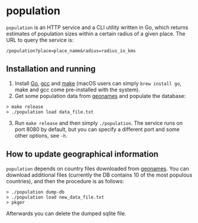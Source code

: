 # population

`population` is an HTTP service and a CLI utility written in Go, which returns
estimates of population sizes within a certain radius of a given place. The URL
to query the service is:

```
/population?place=place_name&radius=radius_in_kms
```

## Installation and running

1. Install [Go](https://golang.org/dl/), [gcc](https://gcc.gnu.org) and
   [make](https://www.gnu.org/software/make/) (macOS users can simply `brew
   install go`, make and gcc come pre-installed with the system).
2. Get some population data from
   [geonames](https://www.geonames.org/countries/) and populate the database:
```
> make release
> ./population load data_file.txt
```
3. Run `make release` and then simply `./population`. The service runs on port
   8080 by default, but you can specify a different port and some other
   options, see `-h`.

## How to update geographical information

`population` depends on country files downloaded from
[geonames](https://www.geonames.org/countries/). You can download additional
files (currently the DB contains 10 of the most populous countries), and then
the procedure is as follows:

```
> ./population dump-db
> ./population load new_data_file.txt
> pkger
```

Afterwards you can delete the dumped sqlite file.

